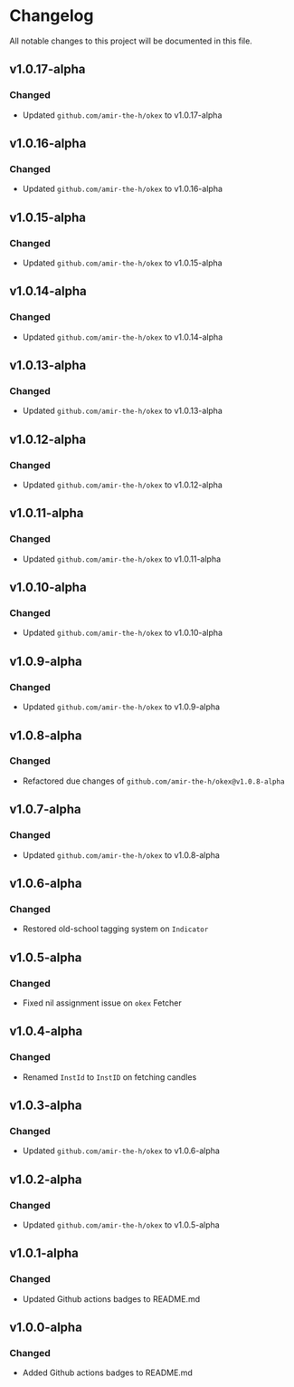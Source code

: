 Changelog
=========
All notable changes to this project will be documented in this file.

v1.0.17-alpha
------------

### Changed

- Updated `github.com/amir-the-h/okex` to v1.0.17-alpha

v1.0.16-alpha
------------

### Changed

- Updated `github.com/amir-the-h/okex` to v1.0.16-alpha

v1.0.15-alpha
------------

### Changed

- Updated `github.com/amir-the-h/okex` to v1.0.15-alpha

v1.0.14-alpha
------------

### Changed

- Updated `github.com/amir-the-h/okex` to v1.0.14-alpha

v1.0.13-alpha
------------

### Changed

- Updated `github.com/amir-the-h/okex` to v1.0.13-alpha

v1.0.12-alpha
------------

### Changed

- Updated `github.com/amir-the-h/okex` to v1.0.12-alpha

v1.0.11-alpha
------------

### Changed

- Updated `github.com/amir-the-h/okex` to v1.0.11-alpha

v1.0.10-alpha
------------

### Changed

- Updated `github.com/amir-the-h/okex` to v1.0.10-alpha

v1.0.9-alpha
------------

### Changed

- Updated `github.com/amir-the-h/okex` to v1.0.9-alpha

v1.0.8-alpha
------------

### Changed

- Refactored due changes of `github.com/amir-the-h/okex@v1.0.8-alpha`

v1.0.7-alpha
------------

### Changed

- Updated `github.com/amir-the-h/okex` to v1.0.8-alpha

v1.0.6-alpha
------------

### Changed

- Restored old-school tagging system on `Indicator`

v1.0.5-alpha
------------

### Changed

- Fixed nil assignment issue on `okex` Fetcher

v1.0.4-alpha
------------

### Changed

- Renamed `InstId` to `InstID` on fetching candles

v1.0.3-alpha
------------

### Changed

- Updated `github.com/amir-the-h/okex` to v1.0.6-alpha

v1.0.2-alpha
------------

### Changed

- Updated `github.com/amir-the-h/okex` to v1.0.5-alpha

v1.0.1-alpha
------------

### Changed

- Updated Github actions badges to README.md

v1.0.0-alpha
------------

### Changed

- Added Github actions badges to README.md

